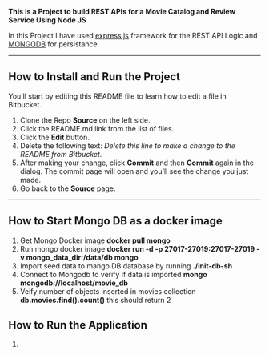 **This is a Project to build REST APIs for a Movie Catalog and Review Service  Using Node JS**

In this Project I have used [express.js](https://expressjs.com/) framework for the REST API Logic and [MONGODB](https://www.mongodb.com/) for persistance



---

## How to Install and Run the Project

You’ll start by editing this README file to learn how to edit a file in Bitbucket.

1. Clone the Repo **Source** on the left side.
2. Click the README.md link from the list of files.
3. Click the **Edit** button.
4. Delete the following text: *Delete this line to make a change to the README from Bitbucket.*
5. After making your change, click **Commit** and then **Commit** again in the dialog. The commit page will open and you’ll see the change you just made.
6. Go back to the **Source** page.

---
## How to Start Mongo DB as a docker image 
1. Get Mongo Docker image **docker pull mongo**
2. Run mongo docker image **docker run -d -p 27017-27019:27017-27019 -v mongo_data_dir:/data/db mongo**
3. Import seed data to mango DB database by running **./init-db-sh**
4. Connect to Mongodb to verify if data is imported **mongo mongodb://localhost/movie_db**
5. Veify number of objects inserted in movies collection **db.movies.find().count()** this should return 2
## How to Run the Application 
1. 

